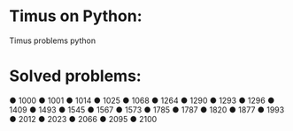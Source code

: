 # Timus on Python:
Timus problems python
# Solved problems:
● 1000
● 1001
● 1014
● 1025
● 1068
● 1264
● 1290
● 1293
● 1296
● 1409
● 1493
● 1545
● 1567
● 1573
● 1785
● 1787
● 1820
● 1877
● 1993
● 2012
● 2023
● 2066
● 2095
● 2100
